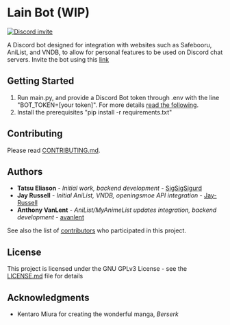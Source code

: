 # Lain Bot (WIP)
[![Discord invite](https://discordapp.com/api/guilds/554770485079179264/embed.png)](https://discord.gg/byDqmcX)

A Discord bot designed for integration with websites such as Safebooru, AniList, and VNDB, to allow for personal features to be used on Discord chat servers. Invite the bot using this [link](https://discord.com/oauth2/authorize?client_id=703061485781385358&scope=bot)

## Getting Started
1. Run main.py, and provide a Discord Bot token through .env with the line "BOT_TOKEN=\[your token\]". For more details [read the following](https://discord.com/developers/).
2. Install the prerequisites "pip install -r requirements.txt"

## Contributing
Please read [CONTRIBUTING.md](https://gist.github.com/PurpleBooth/b24679402957c63ec426).

## Authors
* **Tatsu Eliason** - *Initial work, backend development* - [SigSigSigurd](https://github.com/SigSigSigurd)
* **Jay Russell** - *Initial AniList, VNDB, openingsmoe API integration* - [Jay-Russell](https://github.com/Jay-Russell)
* **Anthony VanLent** - *AniList/MyAnimeList updates integration, backend development* - [avanlent](https://github.com/avanlent)

See also the list of [contributors](https://github.com/SigSigSigurd/kotori-san-bot/contributors) who participated in this project.

## License
This project is licensed under the GNU GPLv3 License - see the [LICENSE.md](LICENSE.md) file for details

## Acknowledgments
* Kentaro Miura for creating the wonderful manga, *Berserk*
